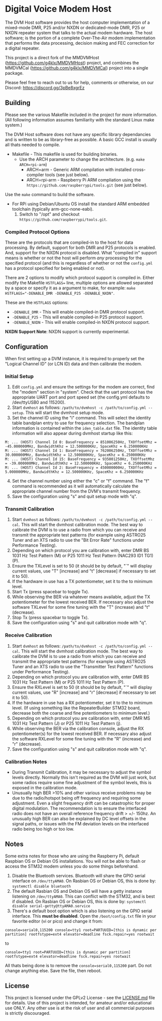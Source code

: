 
# Digital Voice Modem Host

The DVM Host software provides the host computer implementation of a mixed-mode DMR, P25 and/or NXDN or dedicated-mode DMR, P25 or NXDN repeater system that talks to the actual modem hardware. The host software; is the portion of a complete Over-The-Air modem implementation that performs the data processing, decision making and FEC correction for a digital repeater.

This project is a direct fork of the MMDVMHost (https://github.com/g4klx/MMDVMHost) project, and combines the MMDVMCal (https://github.com/g4klx/MMDVMCal) project into a single package.

Please feel free to reach out to us for help, comments or otherwise, on our Discord: https://discord.gg/3pBe8xgrEz

## Building

Please see the various Makefile included in the project for more information. (All following information assumes familiarity with the standard Linux make system.)

The DVM Host software does not have any specific library dependancies and is written to be as library-free as possible. A basic GCC install is usually all thats needed to compile.

* Makefile - This makefile is used for building binaries.
    - Use the ARCH parameter to change the architecture. (e.g. ```make ARCH=rpi-arm```)
        - ARCH=arm - Generic ARM compilation with installed cross-compiler tools (see just below).
        - ARCH=rpi-arm - Raspberry Pi ARM compliation using the ```https://github.com/raspberrypi/tools.git``` (see just below).

Use the ```make``` command to build the software.

* For RPi using Debian/Ubuntu OS install the standard ARM embedded toolchain (typically arm-gcc-none-eabi).
  1. Switch to "/opt" and checkout ```https://github.com/raspberrypi/tools.git```.

### Compiled Protocol Options

These are the protocols that are compiled-in to the host for data processing. By default, support for both DMR and P25 protocols is enabled. And, support for the NXDN protocol is disabled. What "compiled in" support means is whether or not the host will perform *any* processing for the specified protocol (and this is regardless of whether or not the ```config.yml``` has a protocol specified for being enabled or not).

There are 2 options to modify which protocol support is compiled in. Either modify the Makefile ```HSTFLAGS=``` line, multiple options are allowed separated by a space or specify it as a argument to make, for example: ```make HSTFLAGS="-DENABLE_DMR -DENABLE_P25 -DENABLE_NXDN"```.

These are the ```HSTFLAGS``` options:

* ```-DENABLE_DMR``` - This will enable compiled-in DMR protocol support.
* ```-DENABLE_P25``` - This will enable compiled-in P25 protocol support.
* ```-DENABLE_NXDN``` - This will enable compiled-in NXDN protocol support.

**NXDN Support Note**: NXDN support is currently experimental.

## Configuration

When first setting up a DVM instance, it is required to properly set the "Logical Channel ID" (or LCN ID) data and then calibrate the modem.

### Initial Setup
1. Edit ```config.yml``` and ensure the settings for the modem are correct, find the "modem" section in "system". Check that the uart protocol has the appropriate UART port and port speed set (the config.yml defaults to /dev/ttyUSB0 and 115200).
2. Start ```dvmhost``` as follows: ```/path/to/dvmhost -c /path/to/config.yml --setup```. This will start the dvmhost setup mode.
3. Set the channel ID using the "i" command. This will select the identity table bandplan entry to use for frequency selection. The bandplan information is contained within the ```iden_table.dat``` file. The identity table information will also appear during dvmhost startup like this:
```
M: ... (HOST) Channel Id 0: BaseFrequency = 851006250Hz, TXOffsetMhz = -45.000000MHz, BandwidthKhz = 12.500000KHz, SpaceKhz = 6.250000KHz
M: ... (HOST) Channel Id 1: BaseFrequency = 762006250Hz, TXOffsetMhz = 30.000000MHz, BandwidthKhz = 12.500000KHz, SpaceKhz = 6.250000KHz
M: ... (HOST) Channel Id 15: BaseFrequency = 935001250Hz, TXOffsetMhz = -39.000000MHz, BandwidthKhz = 12.500000KHz, SpaceKhz = 6.250000KHz
M: ... (HOST) Channel Id 2: BaseFrequency = 450000000Hz, TXOffsetMhz = 5.000000MHz, BandwidthKhz = 12.500000KHz, SpaceKhz = 6.250000KHz
```
4. Set the channel number using either the "c" or "f" command. The "f" command is recommended as it will automatically calculate the appropriate channel number from the DVM's transmit frequency.
5. Save the configuration using "s" and quit setup mode with "q".

### Transmit Calibration
1. Start ```dvmhost``` as follows: ```/path/to/dvmhost -c /path/to/config.yml --cal```. This will start the dvmhost calibration mode. The best way to calibrate the DVM is to use a radio from which you can receive and transmit the appropriate test patterns (for example using ASTRO25 Tuner and an XTS radio to use the "Bit Error Rate" functions under Performance Testing).
2. Depending on which protocol you are calibration with, enter DMR BS 1031 Hz Test Pattern (M) or P25 1011 Hz Test Pattern (NAC293 ID1 TG1) (P).
3. Ensure the TXLevel is set to 50 (it should be by default, "`" will display current values, use "T" [increase] and "t" [decrease] if necessary to set it to 50).
4. If the hardware in use has a TX potentiometer, set it to the to minimum level.
5. Start Tx (press spacebar to toggle Tx).
6. While observing the BER via whatever means available, adjust the TX potentiometer for the lowest received BER. If necessary also adjust the software TXLevel for some fine tuning with the "T" (increase) and "t" (decrease).
7. Stop Tx (press spacebar to toggle Tx).
8. Save the configuration using "s" and quit calibration mode with "q".

### Receive Calibration
1. Start ```dvmhost``` as follows: ```/path/to/dvmhost -c /path/to/config.yml --cal```. This will start the dvmhost calibration mode. The best way to calibrate the DVM is to use a radio from which you can receive and transmit the appropriate test patterns (for example using ASTRO25 Tuner and an XTS radio to use the "Transmitter Test Pattern" functions under Performance Testing).
2. Depending on which protocol you are calibration with, enter DMR BS 1031 Hz Test Pattern (M) or P25 1011 Hz Test Pattern (P).
3. Ensure the RXLevel is set to 50 (it should be by default, "`" will display current values, use "R" [increase] and "r" [decrease] if necessary to set it to 50).
4. If the hardware in use has a RX potentiometer, set it to the to minimum level. (If using something like the RepeaterBuilder STM32 board, decrease both the coarse and fine potentiometers to minimum level.)
5. Depending on which protocol you are calibration with, enter DMR MS 1031 Hz Test Pattern (J) or P25 1011 Hz Test Pattern (j).
6. While observing the BER via the calibration console, adjust the RX potentiometer(s) for the lowest received BER. If necessary also adjust the software RXLevel for some fine tuning with the "R" (increase) and "r" (decrease).
7. Save the configuration using "s" and quit calibration mode with "q".

### Calibration Notes
* During Transmit Calibration, it may be necessary to adjust the symbol levels directly. Normally this isn't required as the DVM will just work, but some radios require some fine adjustment of the symbol levels, this is exposed in the calibration mode.
* Unusually high BER >10% and other various receive problems may be due to the radio/hotspot being off frequency and requiring some adjustment. Even a slight frequency drift can be catastrophic for proper digital modulation. The recommendation is to ensure the interfaced radio does not have an overall reference frequency drift > +/- 150hz. An unusually high BER can also be explained by DC level offsets in the signal paths, or issues with the FM deviation levels on the interfaced radio being too high or too low.

## Notes

Some extra notes for those who are using the Raspberry Pi, default Raspbian OS or Debian OS installations. You will not be able to flash or access the STM32 modem unless you do some things beforehand. 

1. Disable the Bluetooth services. Bluetooth will share the GPIO serial interface on ```/dev/ttyAMA0```. On Rasbian OS or Debian OS, this is done by: ```systemctl disable bluetooth```
2. The default Rasbian OS and Debian OS will have a getty instance listening on ```/dev/ttyAMA0```. This can conflict with the STM32, and is best if disabled. On Rasbian OS or Debian OS, this is done by: ```systemctl disable serial-getty@ttyAMA0.service```
3. There's a default boot option which is also listening on the GPIO serial interface. This **must be disabled**. Open the ```/boot/config.txt``` file in your favorite editor (vi or pico) and change it from: 

 ```console=serial0,115200 console=tty1 root=PARTUUID=[this is dynamic per partition] rootfstype=ext4 elevator=deadline fsck.repair=yes rootwait```
 
 to
 
 ```console=tty1 root=PARTUUID=[this is dynamic per partition] rootfstype=ext4 elevator=deadline fsck.repair=yes rootwait```
 
All thats being done is to remove the ```console=serial0,115200``` part. Do not change anything else. Save the file, then reboot.

## License

This project is licensed under the GPLv2 License - see the [LICENSE.md](LICENSE.md) file for details. Use of this project is intended, for amateur and/or educational use ONLY. Any other use is at the risk of user and all commercial purposes is strictly discouraged.

